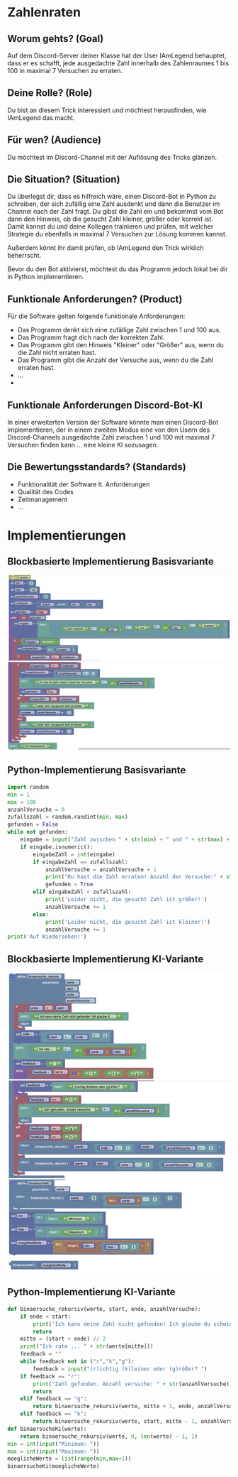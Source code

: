 # Zahlenraten

## Worum gehts? (Goal)
Auf dem Discord-Server deiner Klasse hat der User IAmLegend behauptet, dass er es schafft, jede ausgedachte Zahl innerhalb des Zahlenraumes 1 bis 100 in maximal 7 Versuchen zu erraten. 

## Deine Rolle? (Role)
Du bist an diesem Trick interessiert und möchtest herausfinden, wie IAmLegend das macht.

## Für wen? (Audience)
Du möchtest im Discord-Channel mit der Auflösung des Tricks glänzen.
## Die Situation? (Situation)
Du überlegst dir, dass es hilfreich wäre, einen Discord-Bot in Python zu schreiben, der sich zufällig eine Zahl ausdenkt und dann die Benutzer im Channel nach der Zahl fragt. Du gibst die Zahl ein und bekommst vom Bot dann den Hinweis, ob die gesucht Zahl kleiner, größer oder korrekt ist. Damit kannst du und deine Kollegen trainieren und prüfen, mit welcher Strategie du ebenfalls in maximal 7 Versuchen zur Lösung kommen kannst.

Außerdem könnt ihr damit prüfen, ob IAmLegend den Trick wirklich beherrscht.

Bevor du den Bot aktivierst, möchtest du das Programm jedoch lokal bei dir in Python implementieren.

## Funktionale Anforderungen? (Product)
Für die Software gelten folgende funktionale Anforderungen:
- Das Programm denkt sich eine zufällige Zahl zwischen 1 und 100 aus.
- Das Programm fragt dich nach der korrekten Zahl.
- Das Programm gibt den Hinweis "Kleiner" oder "Größer" aus, wenn du die Zahl nicht erraten hast.
- Das Programm gibt die Anzahl der Versuche aus, wenn du die Zahl erraten hast.
- ...
- 
## Funktionale Anforderungen Discord-Bot-KI
In einer erweiterten Version der Software könnte man einen Discord-Bot implementieren, der in einem zweiten Modus eine von den Usern des Discord-Channels ausgedachte Zahl zwischen 1 und 100 mit maximal 7 Versuchen finden kann ... eine kleine KI sozusagen.
## Die Bewertungsstandards? (Standards)
- Funktionalität der Software lt. Anforderungen
- Qualität des Codes
- Zeitmanagement
- ...

# Implementierungen
## Blockbasierte Implementierung Basisvariante

![](./bilder/zahlenraten1.png)
![](./bilder/zahlenraten2.png)
## Python-Implementierung Basisvariante
```python
import random
min = 1
max = 100
anzahlVersuche = 0
zufallszahl = random.randint(min, max)
gefunden = False
while not gefunden:
    eingabe = input("Zahl zwischen " + str(min) + " und " + str(max) + " eingeben!")
    if eingabe.isnumeric():
        eingabeZahl = int(eingabe)
        if eingabeZahl == zufallszahl:
            anzahlVersuche = anzahlVersuche + 1
            print("Du hast die Zahl erraten! Anzahl der Versuche:" + str(anzahlVersuche))
            gefunden = True
        elif eingabeZahl < zufallszahl:
            print('Leider nicht, die gesucht Zahl ist größer!')
            anzahlVersuche += 1
        else:
            print('Leider nicht, die gesucht Zahl ist kleiner!')
            anzahlVersuche += 1
print('Auf Wiedersehen!')
```

## Blockbasierte Implementierung KI-Variante
![](./bilder/zahlenratenki1.png)
![](./bilder/zahlenratenki2.png)
![](./bilder/zahlenratenki3.png)
## Python-Implementierung KI-Variante

```python
def binaersuche_rekursiv(werte, start, ende, anzahlVersuche):
    if ende < start:
        print('Ich kann deine Zahl nicht gefunden! Ich glaube du schwindelst!')
        return
    mitte = (start + ende) // 2
    print("Ich rate ... " + str(werte[mitte])) 
    feedback = ""
    while feedback not in ("r","k","g"):
        feedback = input("(r)ichtig (k)leiner oder (g)rößer? ")
    if feedback == "r":
        print("Zahl gefunden. Anzahl versuche: " + str(anzahlVersuche))
        return
    elif feedback == "g":
        return binaersuche_rekursiv(werte, mitte + 1, ende, anzahlVersuche+1)
    elif feedback == "k":
        return binaersuche_rekursiv(werte, start, mitte - 1, anzahlVersuche+1)
def binaersucheKi(werte):
    return binaersuche_rekursiv(werte, 0, len(werte) - 1, 1)
min = int(input("Minimum: "))
max = int(input("Maximum: "))
moeglicheWerte = list(range(min,max+1))
binaersucheKi(moeglicheWerte)

```

